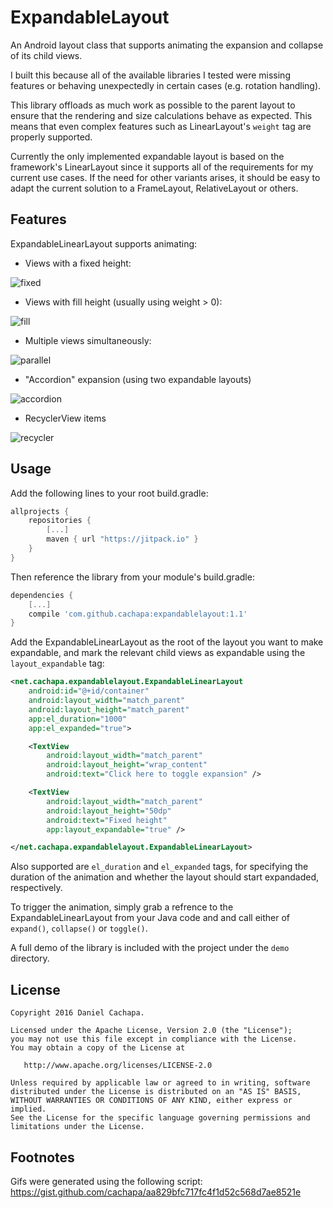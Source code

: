# ExpandableLayout

An Android layout class that supports animating the expansion and collapse of its child views.

I built this because all of the available libraries I tested were missing features or behaving unexpectedly in certain cases (e.g. rotation handling).

This library offloads as much work as possible to the parent layout to ensure that the rendering and size calculations behave as expected. This means that even complex features such as LinearLayout's `weight` tag are properly supported.

Currently the only implemented expandable layout is based on the framework's LinearLayout since it supports all of the requirements for my current use cases. If the need for other variants arises, it should be easy to adapt the current solution to a FrameLayout, RelativeLayout or others.

## Features

ExpandableLinearLayout supports animating:

* Views with a fixed height:

![fixed](images/expandable_fixed.gif)

* Views with fill height (usually using weight > 0):

![fill](images/expandable_fill.gif)

* Multiple views simultaneously:

![parallel](images/expandable_parallel.gif)

* "Accordion" expansion (using two expandable layouts)

![accordion](images/expandable_accordion.gif)

* RecyclerView items

![recycler](images/expandable_recycler.gif)


## Usage

Add the following lines to your root build.gradle:

``` gradle
allprojects {
    repositories {
        [...]
        maven { url "https://jitpack.io" }
    }
}
```

Then reference the library from your module's build.gradle:

``` gradle
dependencies {
    [...]
    compile 'com.github.cachapa:expandablelayout:1.1'
}
```

Add the ExpandableLinearLayout as the root of the layout you want to make expandable, and mark the relevant child views as expandable using the `layout_expandable` tag:

``` xml
<net.cachapa.expandablelayout.ExpandableLinearLayout
    android:id="@+id/container"
    android:layout_width="match_parent"
    android:layout_height="match_parent"
    app:el_duration="1000"
    app:el_expanded="true">

    <TextView
        android:layout_width="match_parent"
        android:layout_height="wrap_content"
        android:text="Click here to toggle expansion" />

    <TextView
        android:layout_width="match_parent"
        android:layout_height="50dp"
        android:text="Fixed height"
        app:layout_expandable="true" />

</net.cachapa.expandablelayout.ExpandableLinearLayout>
```
Also supported are `el_duration` and `el_expanded` tags, for specifying the duration of the animation and whether the layout should start expandaded, respectively.

To trigger the animation, simply grab a refrence to the ExpandableLinearLayout from your Java code and and call either of `expand()`, `collapse()` or `toggle()`.

A full demo of the library is included with the project under the `demo` directory.

## License

    Copyright 2016 Daniel Cachapa.

    Licensed under the Apache License, Version 2.0 (the "License");
    you may not use this file except in compliance with the License.
    You may obtain a copy of the License at

       http://www.apache.org/licenses/LICENSE-2.0

    Unless required by applicable law or agreed to in writing, software
    distributed under the License is distributed on an "AS IS" BASIS,
    WITHOUT WARRANTIES OR CONDITIONS OF ANY KIND, either express or implied.
    See the License for the specific language governing permissions and
    limitations under the License.

## Footnotes

Gifs were generated using the following script: https://gist.github.com/cachapa/aa829bfc717fc4f1d52c568d7ae8521e
